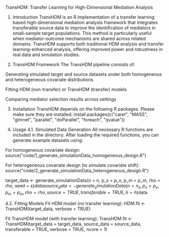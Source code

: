 TransHDM: Transfer Learning for High-Dimensional Mediation Analysis
1. Introduction
TransHDM is an R implementation of a transfer learning based high-dimensional mediation analysis framework that integrates transferable source data to improve the identification of mediators in small-sample target populations. This method is particularly useful when mediator-outcome mechanisms are shared across related domains. TransHDM supports both traditional HDM analysis and transfer learning-enhanced analysis, offering improved power and robustness in real data and simulation studies.

2. TransHDM Framework
The TransHDM pipeline consists of:

Generating simulated target and source datasets under both homogeneous and heterogeneous covariate distributions

Fitting HDM (non-transfer) or TransHDM (transfer) models

Comparing mediator selection results across settings

3. Installation
TransHDM depends on the following R packages. Please make sure they are installed:
install.packages(c("caret", "MASS", "glmnet", "parallel", "doParallel", "foreach", "qvalue"))

4. Usage
4.1. Simulated Data Generation
All necessary R functions are included in the directory. After loading the required functions, you can generate example datasets using:

For homogeneous covariate design:
source("code/1_generate_simulationData_homogeneous_design.R")

For heterogeneous covariate design (to simulate covariate shift):
source("code/2_generate_simulationData_heterogeneous_design.R")

target_data <- generate_simulationData(n = n, p_x = p_x, p_m = p_m, rho = rho, seed = s)$data
source_data <- generate_simulationData(n = n_s, p_x = p_x, p_m = p_m, rho = rho,
                                       source = TRUE, transferable = TRUE, h = h)$data

4.2. Fitting Models
Fit HDM model (no transfer learning):
HDM.fit <- TransHDM(target_data, verbose = TRUE)

Fit TransHDM model (with transfer learning):
TransHDM.fit <- TransHDM(target_data = target_data, source_data = source_data,
                         transferable = TRUE, verbose = TRUE, ncore = 1)
